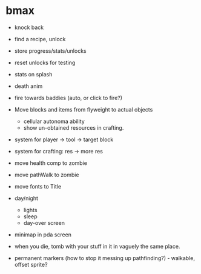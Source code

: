 # bmax

* knock back
* find a recipe, unlock
* store progress/stats/unlocks
* reset unlocks for testing
* stats on splash
* death anim
* fire towards baddies (auto, or click to fire?)
* Move blocks and items from flyweight to actual objects
  * cellular autonoma ability
  * show un-obtained resources in crafting.
* system for player -> tool -> target block
* system for crafting: res -> more res
* move health comp to zombie
* move pathWalk to zombie
* move fonts to Title

* day/night
  * lights
  * sleep
  * day-over screen

* minimap in pda screen

* when you die, tomb with your stuff in it in vaguely the same place.
* permanent markers (how to stop it messing up pathfinding?) - walkable, offset sprite?
